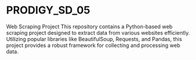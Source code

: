 # PRODIGY_SD_05
Web Scraping Project This repository contains a Python-based web scraping project designed to extract data from various websites efficiently. Utilizing popular libraries like BeautifulSoup, Requests, and Pandas, this project provides a robust framework for collecting and processing web data.
